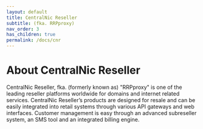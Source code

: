 ```yaml
---
layout: default
title: CentralNic Reseller
subtitle: (fka. RRPproxy)
nav_order: 3
has_children: true
permalink: /docs/cnr
---
```


# About CentralNic Reseller

CentralNic Reseller, fka. (formerly known as) "RRPproxy" is one of the leading reseller platforms worldwide for domains and internet related services. CentralNic Reseller’s products are designed for resale and can be easily integrated into retail systems through various API gateways and web interfaces. Customer management is easy through an advanced subreseller system, an SMS tool and an integrated billing engine.
